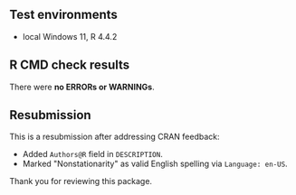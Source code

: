 ## Test environments
* local Windows 11, R 4.4.2

## R CMD check results
There were **no ERRORs or WARNINGs**.

## Resubmission
This is a resubmission after addressing CRAN feedback:
- Added `Authors@R` field in `DESCRIPTION`.
- Marked "Nonstationarity" as valid English spelling via `Language: en-US`.

Thank you for reviewing this package.